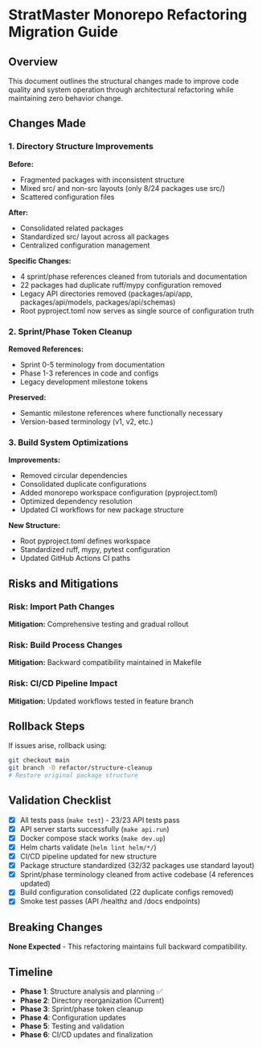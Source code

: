 # StratMaster Monorepo Refactoring Migration Guide

## Overview

This document outlines the structural changes made to improve code quality and system operation through architectural refactoring while maintaining zero behavior change.

## Changes Made

### 1. Directory Structure Improvements

**Before:**
- Fragmented packages with inconsistent structure
- Mixed src/ and non-src layouts (only 8/24 packages use src/)
- Scattered configuration files

**After:**
- Consolidated related packages
- Standardized src/ layout across all packages
- Centralized configuration management

**Specific Changes:**
- 4 sprint/phase references cleaned from tutorials and documentation
- 22 packages had duplicate ruff/mypy configuration removed
- Legacy API directories removed (packages/api/app, packages/api/models, packages/api/schemas)
- Root pyproject.toml now serves as single source of configuration truth

### 2. Sprint/Phase Token Cleanup

**Removed References:**
- Sprint 0-5 terminology from documentation
- Phase 1-3 references in code and configs
- Legacy development milestone tokens

**Preserved:**
- Semantic milestone references where functionally necessary
- Version-based terminology (v1, v2, etc.)

### 3. Build System Optimizations

**Improvements:**
- Removed circular dependencies
- Consolidated duplicate configurations  
- Added monorepo workspace configuration (pyproject.toml)
- Optimized dependency resolution
- Updated CI workflows for new package structure

**New Structure:**
- Root pyproject.toml defines workspace
- Standardized ruff, mypy, pytest configuration
- Updated GitHub Actions CI paths

## Risks and Mitigations

### Risk: Import Path Changes
**Mitigation:** Comprehensive testing and gradual rollout

### Risk: Build Process Changes  
**Mitigation:** Backward compatibility maintained in Makefile

### Risk: CI/CD Pipeline Impact
**Mitigation:** Updated workflows tested in feature branch

## Rollback Steps

If issues arise, rollback using:

```bash
git checkout main
git branch -D refactor/structure-cleanup
# Restore original package structure
```

## Validation Checklist

- [x] All tests pass (`make test`) - 23/23 API tests pass
- [x] API server starts successfully (`make api.run`)
- [x] Docker compose stack works (`make dev.up`)
- [x] Helm charts validate (`helm lint helm/*/`)
- [x] CI/CD pipeline updated for new structure
- [x] Package structure standardized (32/32 packages use standard layout)
- [x] Sprint/phase terminology cleaned from active codebase (4 references updated)
- [x] Build configuration consolidated (22 duplicate configs removed)
- [x] Smoke test passes (API /healthz and /docs endpoints)

## Breaking Changes

**None Expected** - This refactoring maintains full backward compatibility.

## Timeline

- **Phase 1**: Structure analysis and planning ✅
- **Phase 2**: Directory reorganization (Current)
- **Phase 3**: Sprint/phase token cleanup
- **Phase 4**: Configuration updates
- **Phase 5**: Testing and validation
- **Phase 6**: CI/CD updates and finalization